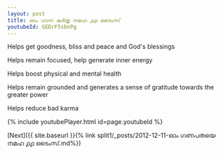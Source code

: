 ```yaml
---
layout: post
title: ഓം ഗാന കർതൃ നമഹ ൧൧ ടൈംസ്
youtubeId: GEDrF5sbnPg
---
```

 
 
Helps get goodness, bliss and peace and God's blessings
 
Helps remain focused, help generate inner energy 
 
Helps boost physical and mental health 
 
Helps remain grounded and generates a sense of gratitude towards the greater power 
 
Helps reduce bad karma
 
 
 
 


{% include youtubePlayer.html id=page.youtubeId %}
 
[Next]({{ site.baseurl }}{% link  split1/_posts/2012-12-11-ഓം ഗണപതയെ നമഹ ൧൧ ടൈംസ്.md%})
 
